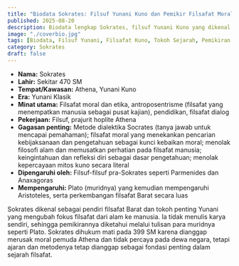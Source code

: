 ```yaml
---
title: "Biodata Sokrates: Filsuf Yunani Kuno dan Pemikir Filsafat Moral"
published: 2025-08-20
description: Biodata lengkap Sokrates, filsuf Yunani Kuno yang dikenal sebagai pendiri filsafat Barat. Artikel ini memuat informasi mengenai kehidupan, minat utama, pekerjaan, gagasan penting, serta pengaruhnya terhadap Plato, Aristoteles, dan sejarah filsafat.
image: "./coverbio.jpg"
tags: [Biodata, Filsuf Yunani, Filsafat Kuno, Tokoh Sejarah, Pemikiran Filsafat]
category: Sokrates
draft: false
---
```


- **Nama:** Sokrates
- **Lahir:** Sekitar 470 SM
- **Tempat/Kawasan:** Athena, Yunani Kuno
- **Era:** Yunani Klasik
- **Minat utama:** Filsafat moral dan etika, antroposentrisme (filsafat yang menempatkan manusia sebagai pusat kajian), pendidikan, filsafat dialog
- **Pekerjaan:** Filsuf, prajurit hoplite Athena
- **Gagasan penting:** Metode dialektika Socrates (tanya jawab untuk mencapai pemahaman); filsafat moral yang menekankan pencarian kebijaksanaan dan pengetahuan sebagai kunci kebaikan moral; menolak filosofi alam dan memusatkan perhatian pada filsafat manusia; keingintahuan dan refleksi diri sebagai dasar pengetahuan; menolak kepercayaan mitos kuno secara literal
- **Dipengaruhi oleh:** Filsuf-filsuf pra-Sokrates seperti Parmenides dan Anaxagoras
- **Mempengaruhi:** Plato (muridnya) yang kemudian mempengaruhi Aristoteles, serta perkembangan filsafat Barat secara luas

Sokrates dikenal sebagai pendiri filsafat Barat dan tokoh penting Yunani yang mengubah fokus filsafat dari alam ke manusia. Ia tidak menulis karya sendiri, sehingga pemikirannya diketahui melalui tulisan para muridnya seperti Plato. Sokrates dihukum mati pada 399 SM karena dianggap merusak moral pemuda Athena dan tidak percaya pada dewa negara, tetapi ajaran dan metodenya tetap dianggap sebagai fondasi penting dalam sejarah filsafat.
